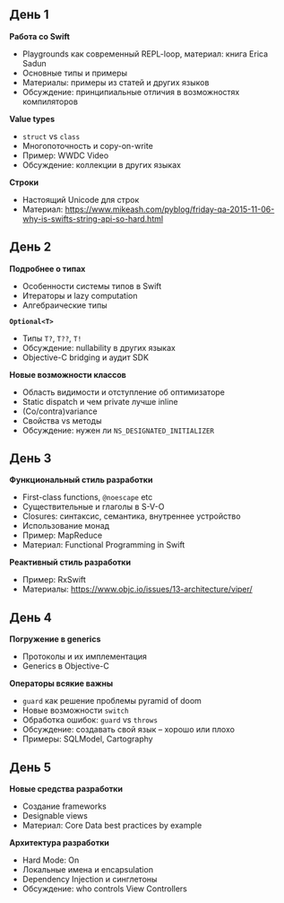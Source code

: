 ## День 1

**Работа со Swift**
 
* Playgrounds как современный REPL-loop, материал: книга Erica Sadun
* Основные типы и примеры
* Материалы: примеры из статей и других языков
* Обсуждение: принципиальные отличия в возможностях компиляторов 

**Value types**

* `struct` vs `class`
* Многопоточность и copy-on-write
* Пример: WWDC Video
* Обсуждение: коллекции в других языках

**Строки**
* Настоящий Unicode для строк
* Материал: https://www.mikeash.com/pyblog/friday-qa-2015-11-06-why-is-swifts-string-api-so-hard.html

## День 2

**Подробнее о типах**
* Особенности системы типов в Swift
* Итераторы и lazy computation
* Алгебраические типы

**`Optional<T>`**
* Типы `T?`, `T??`, `T!`
* Обсуждение: nullability в других языках
* Objective-C bridging и аудит SDK

**Новые возможности классов**

* Область видимости и отступление об оптимизаторе
* Static dispatch и чем private лучше inline
* (Co/contra)variance 
* Свойства vs методы
* Обсуждение: нужен ли `NS_DESIGNATED_INITIALIZER`
 

## День 3

**Функциональный стиль разработки**
* First-class functions, `@noescape` etc
* Существительные и глаголы в S-V-O
* Closures: синтаксис, семантика, внутреннее устройство
* Использование монад
* Пример: MapReduce
* Материал: Functional Programming in Swift

**Реактивный стиль разработки**
* Пример: RxSwift
* Материалы: https://www.objc.io/issues/13-architecture/viper/


## День 4

**Погружение в generics**
* Протоколы и их имплементация
* Generics в Objective-C

**Операторы всякие важны**
* `guard` как решение проблемы pyramid of doom
* Новые возможности `switch`
* Обработка ошибок: `guard` vs `throws`
* Обсуждение: создавать свой язык – хорошо или плохо
* Примеры: SQLModel, Cartography


## День 5

**Новые средства разработки**

* Создание frameworks
* Designable views
* Материал: Core Data best practices by example

**Архитектура разработки**

* Hard Mode: On
* Локальные имена и encapsulation
* Dependency Injection и синглетоны
* Обсуждение: who controls View Controllers

